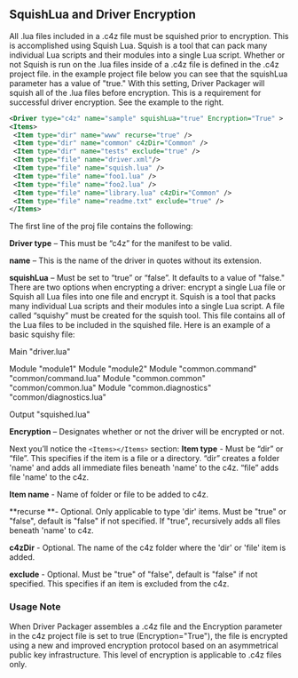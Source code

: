 ## SquishLua and Driver Encryption

All .lua files included in a .c4z file must be squished prior to encryption. This is accomplished using Squish Lua. Squish is a tool that can pack many individual Lua scripts and their modules into a single Lua script. Whether or not Squish is run on the .lua files inside of a .c4z file is defined in the .c4z project file. in the example project file below you can see that the squishLua parameter has a value of "true." With this setting, Driver Packager will squish all of the .lua files before encryption. This is a requirement for successful driver encryption. See the example to the right.

```xml
<Driver type="c4z" name="sample" squishLua="true" Encryption="True" >
<Items>
 <Item type="dir" name="www" recurse="true" />
 <Item type="dir" name="common" c4zDir="Common" />
 <Item type="dir" name="tests" exclude="true" />
 <Item type="file" name="driver.xml"/>
 <Item type="file" name="squish.lua" />
 <Item type="file" name="foo1.lua" />
 <Item type="file" name="foo2.lua" />
 <Item type="file" name="library.lua" c4zDir="Common" />
 <Item type="file" name="readme.txt" exclude="true" />
</Items>
```


The first line of the proj file contains the following:

**Driver type** – This must be “c4z” for the manifest to be valid.

**name** – This is the name of the driver in quotes  without its extension.

**squishLua** – Must be set to “true” or “false”. It defaults to a value of "false." There are two options when encrypting a driver: encrypt a single Lua file or Squish all Lua files into one file and encrypt it. Squish is a tool that packs many individual Lua scripts and their modules into a single Lua script. A file called “squishy” must be created for the squish tool. This file contains all of the Lua files to be included in the squished file. Here is an example of a basic squishy file:

Main "driver.lua"

Module "module1"
Module "module2"
Module "common.command" "common/command.lua"
Module "common.common"  "common/common.lua"
Module "common.diagnostics" "common/diagnostics.lua"

Output "squished.lua"


**Encryption** – Designates whether or not the driver will be encrypted or not.

Next you’ll notice the `<Items></Items>` section:
**Item type** - Must be “dir” or “file”. This specifies if the item is a file or a directory. “dir” creates a folder 'name' and adds all immediate files beneath 'name' to the c4z. “file” adds file 'name' to the c4z.

**Item name** - Name of folder or file to be added to c4z.

**recurse **- Optional. Only applicable to type 'dir' items. Must be "true" or "false", default is "false" if not specified. If "true", recursively adds all files beneath 'name' to c4z. 

**c4zDir** - Optional. The name of the c4z folder where the 'dir' or 'file' item is added. 

**exclude** - Optional.  Must be "true" of "false", default is "false" if not specified. This specifies if an item is excluded from the c4z. 

### Usage Note

When Driver Packager assembles a .c4z file and the Encryption parameter in the c4z project file is set to true (Encryption="True"), the file is encrypted using a new and improved encryption protocol based on an asymmetrical public key infrastructure. This level of encryption is applicable to .c4z files only.
